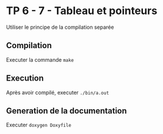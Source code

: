 # TP 6 - 7 -   Tableau et pointeurs

Utiliser le principe de la compilation separée

## Compilation

Executer la commande `make`

## Execution

Après avoir compilé, executer `./bin/a.out`

## Generation de la documentation

Executer `doxygen Doxyfile`
